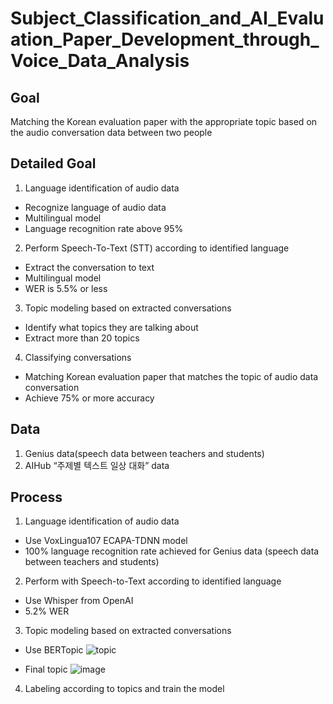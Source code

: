 # Subject_Classification_and_AI_Evaluation_Paper_Development_through_Voice_Data_Analysis

## Goal
Matching the Korean evaluation paper with the appropriate topic based on the audio conversation data between two people

## Detailed Goal
1. Language identification of audio data
- Recognize language of audio data
- Multilingual model
- Language recognition rate above 95%

2. Perform Speech-To-Text (STT) according to identified language
- Extract the conversation to text
- Multilingual model
- WER is 5.5% or less

3. Topic modeling based on extracted conversations
- Identify what topics they are talking about
- Extract more than 20 topics

4. Classifying conversations
- Matching Korean evaluation paper that matches the topic of audio data conversation
- Achieve 75% or more accuracy

## Data
1. Genius data(speech data between teachers and students)
2. AIHub “주제별 텍스트 일상 대화” data

## Process
1. Language identification of audio data
- Use VoxLingua107 ECAPA-TDNN model
- 100% language recognition rate achieved for Genius data (speech data between teachers and students)
  
2. Perform with Speech-to-Text according to identified language
- Use Whisper from OpenAI
- 5.2% WER

3. Topic modeling based on extracted conversations
- Use BERTopic
![topic](https://github.com/kimchaeri/Subject_Classification_and_AI_Evaluation_Paper_Development_through_Voice_Data_Analysis/assets/74261590/95d32170-27b8-464c-8859-39d0e16695f1)

- Final topic
![image](https://github.com/kimchaeri/Subject_Classification_and_AI_Evaluation_Paper_Development_through_Voice_Data_Analysis/assets/74261590/30a2445a-8cb3-4cda-8a09-61401df15261)

4. Labeling according to topics and train the model





